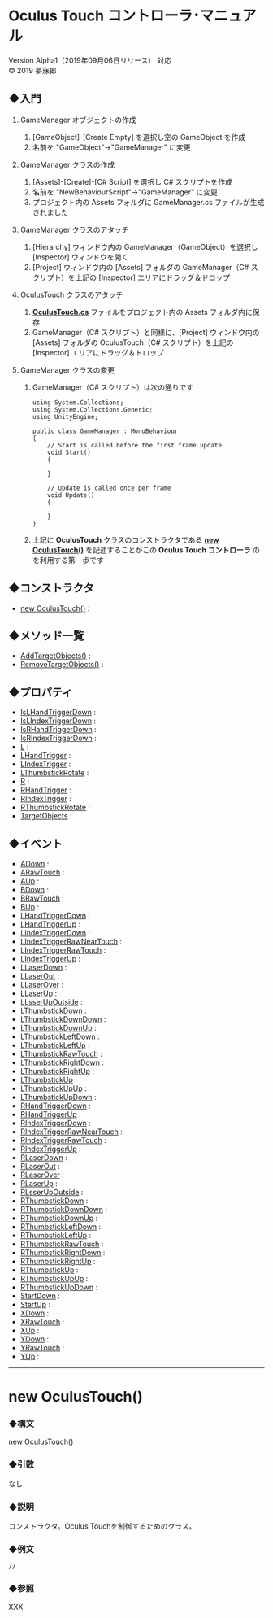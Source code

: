 # Oculus Touch コントローラ･マニュアル
Version Alpha1（2019年09月06日リリース） 対応  
© 2019 夢寐郎

## ◆入門
1. GameManager オブジェクトの作成  
	1. [GameObject]-[Create Empty] を選択し空の GameObject を作成
	1. 名前を "GameObject"→"GameManager" に変更  

1. GameManager クラスの作成
	1. [Assets]-[Create]-[C# Script] を選択し C# スクリプトを作成
	1. 名前を "NewBehaviourScript"→"GameManager" に変更
	1. プロジェクト内の Assets フォルダに GameManager.cs ファイルが生成されました  

1. GameManager クラスのアタッチ
	1. [Hierarchy] ウィンドウ内の GameManager（GameObject）を選択し [Inspector] ウィンドウを開く
	1. [Project] ウィンドウ内の [Assets] フォルダの GameManager（C# スクリプト）を上記の [Inspector] エリアにドラッグ＆ドロップ  

1. OculusTouch クラスのアタッチ
	1. [**OculusTouch.cs**](https://raw.githubusercontent.com/mubirou/Unity3D/master/oculustouch/OculusTouch.cs) ファイルをプロジェクト内の Assets フォルダ内に保存
	1. GameManager（C# スクリプト）と同様に、[Project] ウィンドウ内の [Assets] フォルダの OculusTouch（C# スクリプト）を上記の [Inspector] エリアにドラッグ＆ドロップ  

1. GameManager クラスの変更
	1. GameManager（C# スクリプト）は次の通りです  
		```
		using System.Collections;
		using System.Collections.Generic;
		using UnityEngine;

		public class GameManager : MonoBehaviour
		{
			// Start is called before the first frame update
			void Start()
			{
				
			}

			// Update is called once per frame
			void Update()
			{
				
			}
		}
		```
	1. 上記に **OculusTouch** クラスのコンストラクタである [**new OculusTouch()**](#OculusTouch) を記述することがこの **Oculus Touch コントローラ** のを利用する第一歩です


## ◆コンストラクタ
* [new OculusTouch()](#OculusTouch) : 


## ◆メソッド一覧
* [AddTargetObjects()](#AddTargetObjects) : 
* [RemoveTargetObjects()](#RemoveTargetObjects) : 


## ◆プロパティ
* [IsLHandTriggerDown](#IsLHandTriggerDown) : 
* [IsLIndexTriggerDown](#IsLIndexTriggerDown) : 
* [IsRHandTriggerDown](#IsRHandTriggerDown) : 
* [IsRIndexTriggerDown](#IsRIndexTriggerDown) : 
* [L](#L) : 
* [LHandTrigger](#LHandTrigger) : 
* [LIndexTrigger](#LIndexTrigger) : 
* [LThumbstickRotate](#LThumbstickRotate) : 
* [R](#R) : 
* [RHandTrigger](#RHandTrigger) : 
* [RIndexTrigger](#RIndexTrigger) : 
* [RThumbstickRotate](#RThumbstickRotate) : 
* [TargetObjects](#TargetObjects) : 


## ◆イベント
* [ADown](#) : 
* [ARawTouch](#) : 
* [AUp](#) : 
* [BDown](#) : 
* [BRawTouch](#) : 
* [BUp](#) : 
* [LHandTriggerDown](#) : 
* [LHandTriggerUp](#) : 
* [LIndexTriggerDown](#) : 
* [LIndexTriggerRawNearTouch](#) : 
* [LIndexTriggerRawTouch](#) : 
* [LIndexTriggerUp](#) : 
* [LLaserDown](#) : 
* [LLaserOut](#) : 
* [LLaserOver](#) : 
* [LLaserUp](#) : 
* [LLsserUpOutside](#) : 
* [LThumbstickDown](#) : 
* [LThumbstickDownDown](#) : 
* [LThumbstickDownUp](#) : 
* [LThumbstickLeftDown](#) : 
* [LThumbstickLeftUp](#) : 
* [LThumbstickRawTouch](#) : 
* [LThumbstickRightDown](#) : 
* [LThumbstickRightUp](#) : 
* [LThumbstickUp](#) : 
* [LThumbstickUpUp](#) : 
* [LThumbstickUpDown](#) : 
* [RHandTriggerDown](#) : 
* [RHandTriggerUp](#) : 
* [RIndexTriggerDown](#) : 
* [RIndexTriggerRawNearTouch](#) : 
* [RIndexTriggerRawTouch](#) : 
* [RIndexTriggerUp](#) : 
* [RLaserDown](#) : 
* [RLaserOut](#) : 
* [RLaserOver](#) : 
* [RLaserUp](#) : 
* [RLsserUpOutside](#) : 
* [RThumbstickDown](#) : 
* [RThumbstickDownDown](#) : 
* [RThumbstickDownUp](#) : 
* [RThumbstickLeftDown](#) : 
* [RThumbstickLeftUp](#) : 
* [RThumbstickRawTouch](#) : 
* [RThumbstickRightDown](#) : 
* [RThumbstickRightUp](#) : 
* [RThumbstickUp](#) : 
* [RThumbstickUpUp](#) : 
* [RThumbstickUpDown](#) : 
* [StartDown](#) : 
* [StartUp](#) : 
* [XDown](#) : 
* [XRawTouch](#) : 
* [XUp](#) : 
* [YDown](#) : 
* [YRawTouch](#) : 
* [YUp](#) : 

***

<a name="OculusTouch"></a>
# new OculusTouch()

### ◆構文
new OculusTouch()

### ◆引数
なし  

### ◆説明
コンストラクタ。Oculus Touchを制御するためのクラス。

### ◆例文
```
//
```

### ◆参照
XXX